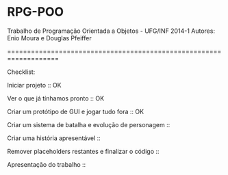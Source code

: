 RPG-POO
===================================================================

Trabalho de Programação Orientada a Objetos - UFG/INF 2014-1
Autores: Enio Moura e Douglas Pfeiffer

===================================================================

Checklist:

Iniciar projeto                                         :: OK

Ver o que já tínhamos pronto                            :: OK

Criar um protótipo de GUI e jogar tudo fora             :: OK

Criar um sistema de batalha e evolução de personagem    ::

Criar uma história apresentável                         ::

Remover placeholders restantes e finalizar o código     ::

Apresentação do trabalho                                ::
